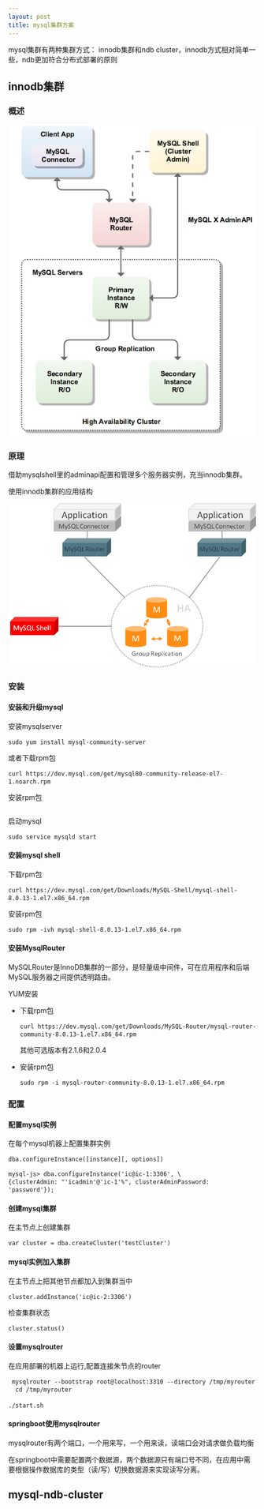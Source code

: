 ```yaml
---
layout: post
title: mysql集群方案
---
```




mysql集群有两种集群方式： innodb集群和ndb cluster，innodb方式相对简单一些，ndb更加符合分布式部署的原则

## innodb集群

### 概述

![架构](/images/innodb_cluster_overview.png)

### 原理

借助mysqlshell里的adminapi配置和管理多个服务器实例，充当innodb集群。

使用innodb集群的应用结构

![2](/images/mysql-router-positioning.png)

### 安装

#### 安装和升级mysql

安装mysqlserver

```shell
sudo yum install mysql-community-server
```

或者下载rpm包

```shell
curl https://dev.mysql.com/get/mysql80-community-release-el7-1.noarch.rpm
```

安装rpm包

```

```

启动mysql

```shell
sudo service mysqld start
```



#### 安装mysql shell

下载rpm包

```shell
curl https://dev.mysql.com/get/Downloads/MySQL-Shell/mysql-shell-8.0.13-1.el7.x86_64.rpm
```

安装rpm包

```
sudo rpm -ivh mysql-shell-8.0.13-1.el7.x86_64.rpm
```



#### 安装MysqlRouter

MySQLRouter是InnoDB集群的一部分，是轻量级中间件，可在应用程序和后端MySQL服务器之间提供透明路由。

YUM安装

- 下载rpm包

  ```
  curl https://dev.mysql.com/get/Downloads/MySQL-Router/mysql-router-community-8.0.13-1.el7.x86_64.rpm
  ```

  其他可选版本有2.1.6和2.0.4

- 安装rpm包

  ```
  sudo rpm -i mysql-router-community-8.0.13-1.el7.x86_64.rpm
  ```

### 配置

#### 配置mysql实例

在每个mysql机器上配置集群实例

```shell
dba.configureInstance([instance][, options])
```

```shell
mysql-js> dba.configureInstance('ic@ic-1:3306', \ 
{clusterAdmin: "'icadmin'@'ic-1'%", clusterAdminPassword: 'password'});
```

#### 创建mysql集群

在主节点上创建集群

```shell
var cluster = dba.createCluster('testCluster')
```

#### mysql实例加入集群

在主节点上把其他节点都加入到集群当中

```shell
cluster.addInstance('ic@ic-2:3306')
```

检查集群状态

```shell
cluster.status()
```

#### 设置mysqlrouter

在应用部署的机器上运行,配置连接朱节点的router

```shell
 mysqlrouter --bootstrap root@localhost:3310 --directory /tmp/myrouter
  cd /tmp/myrouter

./start.sh
```

#### springboot使用mysqlrouter

mysqlrouter有两个端口，一个用来写，一个用来读，读端口会对请求做负载均衡

在springboot中需要配置两个数据源，两个数据源只有端口号不同，在应用中需要根据操作数据库的类型（读/写）切换数据源来实现读写分离。

## mysql-ndb-cluster



